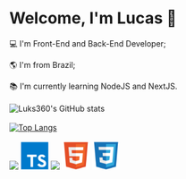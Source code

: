 # Welcome, I'm Lucas 👋

💻 I'm Front-End and Back-End Developer; <br/>

🌎 I'm from Brazil; <br/>

📚 I'm currently learning NodeJS and NextJS.
<br/>
<br/>
![Luks360's GitHub stats](https://github-readme-stats.vercel.app/api?username=luks360&show_icons=true&theme=midnight-purple)
<br/>
<br/>
[![Top Langs](https://github-readme-stats.vercel.app/api/top-langs/?username=luks360&layout=compact&theme=midnight-purple&langs_count=7)](https://github.com/anuraghazra/github-readme-stats)
<br/>
<br/>
<img src="https://upload.wikimedia.org/wikipedia/commons/thumb/9/99/Unofficial_JavaScript_logo_2.svg/1200px-Unofficial_JavaScript_logo_2.svg.png" width="50px"> <img src="https://raw.githubusercontent.com/devicons/devicon/master/icons/typescript/typescript-plain.svg" width="50px"> <img src="https://ui-lib.com/blog/wp-content/uploads/2021/12/nextjs-boilerplate-logo.png" width="50px"> <img src="https://raw.githubusercontent.com/devicons/devicon/master/icons/html5/html5-original.svg" width="50px"> <img src="https://raw.githubusercontent.com/devicons/devicon/master/icons/css3/css3-original.svg" width="50px">
